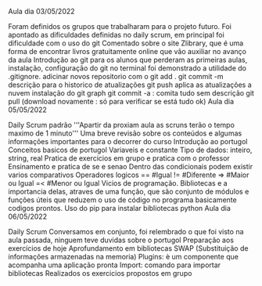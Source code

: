 Aula dia 03/05/2022

Foram definidos os grupos que trabalharam para o projeto futuro.
Foi apontado as dificuldades definidas no daily scrum, em principal foi dificuldade com o uso do git
Comentado sobre o site Zlibrary, que é uma forma de encontrar livros gratuitamente online que vão auxiliar no avanço da aula
Introdução ao git para os alunos que perderam as primeiras aulas, instalação, configuração do git no terminal
foi demonstrado a utilidade do .gitignore.
adicinar novos repositorio com o git add .
git commit -m descrição para o historico de atualizações
git push aplica as atualizações a nuvem
instalação do git graph
git commit -a : comita tudo sem descrição
git pull (download novamente : só para verificar se está tudo ok)
Aula dia 05/05/2022

Daily Scrum padrão '''Apartir da proxiam aula as scruns terão o tempo maximo de 1 minuto'''
Uma breve revisão sobre os conteúdos e algumas informações importantes para o decorrer do curso
Introdução ao portugol
Conceitos basicos de portugol
Variaveis e constante
Tipo de dados: inteiro, string, real
Pratica de exercicios em grupo e pratica com o professor
Ensinamento e pratica de se e senao
Dentro das condicionais podem existir varios comparativos
Operadores logicos
== #Igual
!= #Diferente
=> #Maior ou Igual
=< #Menor ou Igual
Vicios de programação.
Bibliotecas e a importancia delas, atraves de uma função, que são conjunto de módulos e funções úteis que reduzem o uso de código no programa basicamente codigos prontos.
Uso do pip para instalar bibliotecas python
Aula dia 06/05/2022

Daily Scrum
Conversamos em conjunto, foi relembrado o que foi visto na aula passada, ninguem teve duvidas sobre o portugol
Preparação aos exercícios de hoje
Aprofundamento em bibliotecas
SWAP (Substituição de informações armazenadas na memoria)
Plugins: è um componente que acompanha uma aplicação pronta
Import: comando para importar bibliotecas
Realizados os exercicios propostos em grupo
